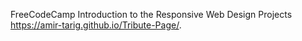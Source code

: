 FreeCodeCamp Introduction to the Responsive Web Design Projects 
https://amir-tarig.github.io/Tribute-Page/. 